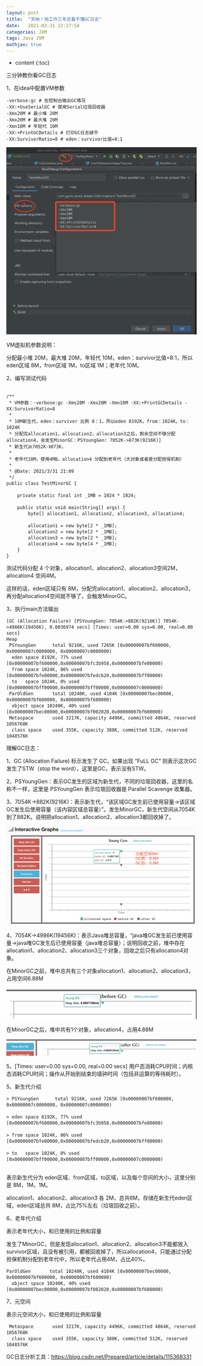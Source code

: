 ```yaml
---
layout: post
title:  "天呐！他工作三年还看不懂GC日志"
date:   2021-03-31 22:27:54
categories: JVM
tags: Java JVM
mathjax: true
---
```


* content
{:toc}

三分钟教你看GC日志





1、在idea中配置VM参数

```
-verbose:gc # 在控制台输出GC情况
-XX:+UseSerialGC # 使用Serial垃圾回收器
-Xms20M # 最小堆 20M
-Xmx20M # 最大堆 20M
-Xmn10M # 年轻代 10M
-XX:+PrintGCDetails # 打印GC日志细节
-XX:SurvivorRatio=8 # eden：survivor比值=8:1
```

![image](/images/gc1.png)

VM虚拟机参数说明：

分配最小堆 20M，最大堆 20M，年轻代 10M，eden：survivor比值=8:1，所以eden区域 8M，from区域 1M，to区域 1M；老年代 10M。


2、编写测试代码

```

/**
 * VM参数：-verbose:gc -Xms20M -Xmx20M -Xmn10M -XX:+PrintGCDetails -XX:SurvivorRatio=8
 *
 * 10M新生代，eden：survivor 比例 8：1，所以eden 8192K，from：1024K，to：1024K
 * 分配完allocation1，allocation2，allocation3之后，剩余空间不够分配allocation4，会发生MinorGC：PSYoungGen: 7052K->873K(9216K)]
 * 新生代从7052K-》873K，
 *
 * 老年代10M，使用4MB，allocation4 分配到老年代（大对象或者是分配担保机制）
 *
 * @Date: 2021/3/31 21:09
 */
public class TestMinorGC {

    private static final int _1MB = 1024 * 1024;

    public static void main(String[] args) {
        byte[] allocation1, allocation2, allocation3, allocation4;

        allocation1 = new byte[2 * _1MB];
        allocation2 = new byte[2 * _1MB];
        allocation3 = new byte[2 * _1MB];
        allocation4 = new byte[4 * _1MB];
    }
}

```

测试代码分配 4 个对象，allocation1、allocation2、allocation3空间2M，allocation4 空间4M。

这样的话，eden区域只有 8M，分配完allocation1、allocation2、allocation3，再分配allocation4空间就不够了，会触发MinorGC。

3、执行main方法输出

```
[GC (Allocation Failure) [PSYoungGen: 7054K->882K(9216K)] 7054K->4986K(19456K), 0.0036974 secs] [Times: user=0.00 sys=0.00, real=0.00 secs] 
Heap
 PSYoungGen      total 9216K, used 7265K [0x00000007bf600000, 0x00000007c0000000, 0x00000007c0000000)
  eden space 8192K, 77% used [0x00000007bf600000,0x00000007bfc3b958,0x00000007bfe00000)
  from space 1024K, 86% used [0x00000007bfe00000,0x00000007bfedcb20,0x00000007bff00000)
  to   space 1024K, 0% used [0x00000007bff00000,0x00000007bff00000,0x00000007c0000000)
 ParOldGen       total 10240K, used 4104K [0x00000007bec00000, 0x00000007bf600000, 0x00000007bf600000)
  object space 10240K, 40% used [0x00000007bec00000,0x00000007bf002020,0x00000007bf600000)
 Metaspace       used 3217K, capacity 4496K, committed 4864K, reserved 1056768K
  class space    used 355K, capacity 388K, committed 512K, reserved 1048576K
```
理解GC日志：

1、GC (Allocation Failure) 标示发生了 GC，如果出现 “FuLL GC“ 则表示这次GC发生了STW（stop the word），这里是GC，表示没有STW。

2、PSYoungGen：表示GC发生的区域为新生代，不同的垃圾回收器，这里的名称不一样，这里是 PSYoungGen 表示垃圾回收器是 Parallel Scavenge 收集器。

3、7054K->882K(9216K)：表示新生代，“该区域GC发生前已使用容量->该区域GC发生后使用容量（该内容区域总容量）”。发生MinorGC，新生代空间从7054K到了882K。说明把allocation1、allocation2、allocation3都回收掉了。

![image](/images/gc2.png)

4、7054K->4986K(19456K)：表示Java堆总容量，“java堆GC发生前已使用容量->java堆GC发生后已使用容量（java堆总容量）；说明回收之前，堆中存在allocation1、allocation2、allocation3三个对象，回收之后只有allocation4对象。

在MinorGC之前，堆中总共有三个对象allocation1、allocation2、allocation3，占用空间6.88M

![image](/images/gc3.png)

在MinorGC之后，堆中共有1个对象，allocation4，占用4.88M

![image](/images/gc4.png)

5、[Times: user=0.00 sys=0.00, real=0.00 secs] 用户态消耗CPU时间；内核态消耗CPU时间；操作从开始到结束的墙钟时间（包括非运算的等待耗时）。

5、新生代介绍

```
> PSYoungGen      total 9216K, used 7265K [0x00000007bf600000, 0x00000007c0000000, 0x00000007c0000000)

> eden space 8192K, 77% used [0x00000007bf600000,0x00000007bfc3b958,0x00000007bfe00000)

> from space 1024K, 86% used [0x00000007bfe00000,0x00000007bfedcb20,0x00000007bff00000)

> to   space 1024K, 0% used [0x00000007bff00000,0x00000007bff00000,0x00000007c0000000)
  
```

表示新生代分为 eden区域、from区域，to区域，以及每个空间的大小，这里分别是 8M，1M，1M。

allocation1、allocation2、allocation3 各 2M，总共6M，存储在新生代eden区域，eden区域总共 8M，占比75%左右（垃圾回收之前）。

6、老年代介绍

表示老年代大小，和已使用的比例和容量

发生了MinorGC，但是发现allocation1、allocation2、allocation3不能都放入survivor区域，且没有被引用，都被回收掉了，所以allocation4，只能通过分配担保机制分配到老年代中，所以老年代占用4M，占比40%。

```
ParOldGen       total 10240K, used 4104K [0x00000007bec00000, 0x00000007bf600000, 0x00000007bf600000)
  object space 10240K, 40% used [0x00000007bec00000,0x00000007bf002020,0x00000007bf600000)
```

7、元空间

表示元空间大小，和已使用的比例和容量

```
 Metaspace       used 3217K, capacity 4496K, committed 4864K, reserved 1056768K
  class space    used 355K, capacity 388K, committed 512K, reserved 1048576K
```

GC日志分析工具：https://blog.csdn.net/Prepared/article/details/115368331